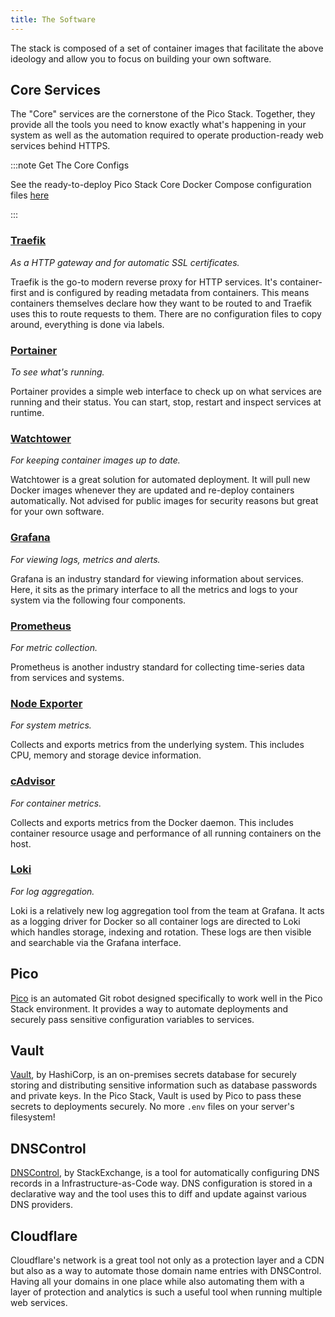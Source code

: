 ```yaml
---
title: The Software
---
```


The stack is composed of a set of container images that facilitate the above
ideology and allow you to focus on building your own software.

## Core Services

The "Core" services are the cornerstone of the Pico Stack. Together, they
provide all the tools you need to know exactly what's happening in your system
as well as the automation required to operate production-ready web services
behind HTTPS.

:::note Get The Core Configs

See the ready-to-deploy Pico Stack Core Docker Compose configuration files
[here][picostack_core]

:::

### [Traefik][traefik]

_As a HTTP gateway and for automatic SSL certificates._

Traefik is the go-to modern reverse proxy for HTTP services. It's
container-first and is configured by reading metadata from containers. This
means containers themselves declare how they want to be routed to and Traefik
uses this to route requests to them. There are no configuration files to copy
around, everything is done via labels.

### [Portainer][portainer]

_To see what's running._

Portainer provides a simple web interface to check up on what services are
running and their status. You can start, stop, restart and inspect services at
runtime.

### [Watchtower][watchtower]

_For keeping container images up to date._

Watchtower is a great solution for automated deployment. It will pull new Docker
images whenever they are updated and re-deploy containers automatically. Not
advised for public images for security reasons but great for your own software.

### [Grafana][grafana]

_For viewing logs, metrics and alerts._

Grafana is an industry standard for viewing information about services. Here, it
sits as the primary interface to all the metrics and logs to your system via the
following four components.

### [Prometheus][prometheus]

_For metric collection._

Prometheus is another industry standard for collecting time-series data from
services and systems.

### [Node Exporter][node_exporter]

_For system metrics._

Collects and exports metrics from the underlying system. This includes CPU,
memory and storage device information.

### [cAdvisor][cadvisor]

_For container metrics._

Collects and exports metrics from the Docker daemon. This includes container
resource usage and performance of all running containers on the host.

### [Loki][loki]

_For log aggregation._

Loki is a relatively new log aggregation tool from the team at Grafana. It acts
as a logging driver for Docker so all container logs are directed to Loki which
handles storage, indexing and rotation. These logs are then visible and
searchable via the Grafana interface.

## Pico

[Pico][pico] is an automated Git robot designed specifically to work well in the
Pico Stack environment. It provides a way to automate deployments and securely
pass sensitive configuration variables to services.

## Vault

[Vault][vault], by HashiCorp, is an on-premises secrets database for securely
storing and distributing sensitive information such as database passwords and
private keys. In the Pico Stack, Vault is used by Pico to pass these secrets to
deployments securely. No more `.env` files on your server's filesystem!

## DNSControl

[DNSControl][dnscontrol], by StackExchange, is a tool for automatically
configuring DNS records in a Infrastructure-as-Code way. DNS configuration is
stored in a declarative way and the tool uses this to diff and update against
various DNS providers.

## Cloudflare

Cloudflare's network is a great tool not only as a protection layer and a CDN
but also as a way to automate those domain name entries with DNSControl. Having
all your domains in one place while also automating them with a layer of
protection and analytics is such a useful tool when running multiple web
services.

<!-- Links -->

[picostack_core]: https://github.com/picostack/core
[traefik]: https://traefik.io
[portainer]: https://portainer.io
[watchtower]: https://containrrr.github.io/watchtower
[grafana]: https://grafana.com
[prometheus]: https://prometheus.io
[node_exporter]: https://github.com/prometheus/node_exporter
[cadvisor]: https://github.com/google/cadvisor
[loki]: https://github.com/grafana/loki
[pico]: https://github.com/picostack/pico
[vault]: https://www.vaultproject.io
[dnscontrol]: https://stackexchange.github.io/dnscontrol
